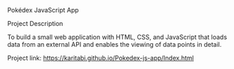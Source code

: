 Pokédex JavaScript App

Project Description

To build a small web application with HTML, CSS, and JavaScript that loads data from an external API and enables the viewing of data points in detail.

Project link: https://karitabi.github.io/Pokedex-js-app/Index.html
